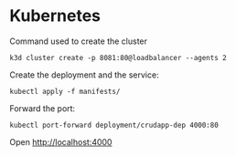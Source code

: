 # Kubernetes

Command used to create the cluster
```
k3d cluster create -p 8081:80@loadbalancer --agents 2
```
Create the deployment and the service:
```
kubectl apply -f manifests/
```
Forward the port:
```
kubectl port-forward deployment/crudapp-dep 4000:80
```
Open [http://localhost:4000](http://localhost:4000)